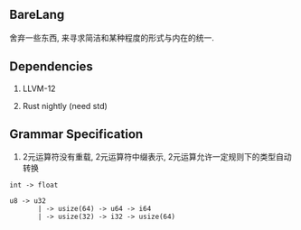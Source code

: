 ## BareLang

舍弃一些东西, 来寻求简洁和某种程度的形式与内在的统一.

## Dependencies

1. LLVM-12

1. Rust nightly (need std)




## Grammar Specification

1. 2元运算符没有重载, 2元运算符中缀表示, 2元运算允许一定规则下的类型自动转换

```
int -> float

u8 -> u32
       | -> usize(64) -> u64 -> i64
       | -> usize(32) -> i32 -> usize(64)
```

